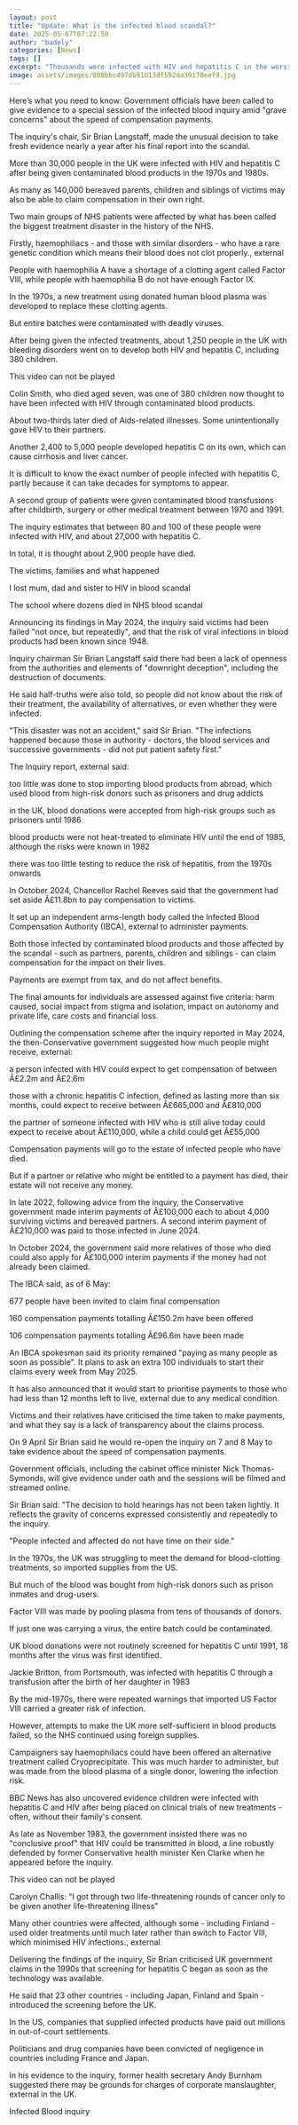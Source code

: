 ```yaml
---
layout: post
title: "Update: What is the infected blood scandal?"
date: 2025-05-07T07:22:50
author: "badely"
categories: [News]
tags: []
excerpt: "Thousands were infected with HIV and hepatitis C in the worst treatment disaster in NHS history."
image: assets/images/800bbc497db91b13df592da39170eef9.jpg
---
```


Here’s what you need to know: Government officials have been called to give evidence to a special session of the infected blood inquiry amid "grave concerns" about the speed of compensation payments.

The inquiry's chair, Sir Brian Langstaff, made the unusual decision to take fresh evidence nearly a year after his final report into the scandal.

More than 30,000 people in the UK were infected with HIV and hepatitis C after being given contaminated blood products in the 1970s and 1980s.

As many as 140,000 bereaved parents, children and siblings of victims may also be able to claim compensation in their own right. 

Two main groups of NHS patients were affected by what has been called the biggest treatment disaster in the history of the NHS.

Firstly, haemophiliacs - and those with similar disorders - who have a rare genetic condition which means their blood does not clot properly., external

People with haemophilia A have a shortage of a clotting agent called Factor VIII, while people with haemophilia B do not have enough Factor IX. 

In the 1970s, a new treatment using donated human blood plasma was developed to replace these clotting agents.

But entire batches were contaminated with deadly viruses.

After being given the infected treatments, about 1,250 people in the UK with bleeding disorders went on to develop both HIV and hepatitis C, including 380 children.

This video can not be played

Colin Smith, who died aged seven, was one of 380 children now thought to have been infected with HIV through contaminated blood products.

About two-thirds later died of Aids-related illnesses. Some unintentionally gave HIV to their partners.

Another 2,400 to 5,000 people developed hepatitis C on its own, which can cause cirrhosis and liver cancer. 

It is difficult to know the exact number of people infected with hepatitis C, partly because it can take decades for symptoms to appear. 

A second group of patients were given contaminated blood transfusions after childbirth, surgery or other medical treatment between 1970 and 1991.

The inquiry estimates that between 80 and 100 of these people were infected with HIV, and about 27,000 with hepatitis C.

In total, it is thought about 2,900 people have died. 

The victims, families and what happened

I lost mum, dad and sister to HIV in blood scandal

The school where dozens died in NHS blood scandal

Announcing its findings in May 2024, the inquiry said victims had been failed "not once, but repeatedly", and that the risk of viral infections in blood products had been known since 1948.

Inquiry chairman Sir Brian Langstaff said there had been a lack of openness from the authorities and elements of "downright deception", including the destruction of documents.

He said half-truths were also told, so people did not know about the risk of their treatment, the availability of alternatives, or even whether they were infected.

"This disaster was not an accident," said Sir Brian. "The infections happened because those in authority - doctors, the blood services and successive governments - did not put patient safety first."

The Inquiry report, external said: 

too little was done to stop importing blood products from abroad, which used blood from high-risk donors such as prisoners and drug addicts

in the UK, blood donations were accepted from high-risk groups such as prisoners until 1986

blood products were not heat-treated to eliminate HIV until the end of 1985, although the risks were known in 1982

there was too little testing to reduce the risk of hepatitis, from the 1970s onwards

In October 2024, Chancellor Rachel Reeves said that the government had set aside Â£11.8bn to pay compensation to victims. 

It set up an independent arms-length body called the Infected Blood Compensation Authority (IBCA), external to administer payments.

Both those infected by contaminated blood products and those affected by the scandal - such as partners, parents, children and siblings - can claim compensation for the impact on their lives. 

Payments are exempt from tax, and do not affect benefits. 

The final amounts for individuals are assessed against five criteria: harm caused, social impact from stigma and isolation, impact on autonomy and private life, care costs and financial loss.

Outlining the compensation scheme after the inquiry reported in May 2024, the then-Conservative government suggested how much people might receive, external:

a person infected with HIV could expect to get compensation of between Â£2.2m and Â£2.6m

those with a chronic hepatitis C infection, defined as lasting more than six months, could expect to receive between Â£665,000 and Â£810,000

the partner of someone infected with HIV who is still alive today could expect to receive about Â£110,000, while a child could get Â£55,000

Compensation payments will go to the estate of infected people who have died.

But if a partner or relative who might be entitled to a payment has died, their estate will not receive any money.

In late 2022, following advice from the inquiry, the Conservative government made interim payments of Â£100,000 each to about 4,000 surviving victims and bereaved partners. A second interim payment of Â£210,000 was paid to those infected in June 2024. 

In October 2024, the government said more relatives of those who died could also apply for Â£100,000 interim payments if the money had not already been claimed.

The IBCA said, as of 6 May: 

677 people have been invited to claim final compensation

160 compensation payments totalling Â£150.2m have been offered

106 compensation payments totalling Â£96.6m have been made

An IBCA spokesman said its priority remained "paying as many people as soon as possible". It plans to ask an extra 100 individuals to start their claims every week from May 2025. 

It has also announced that it would start to prioritise payments to those who had less than 12 months left to live, external due to any medical condition. 

Victims and their relatives have criticised the time taken to make payments, and what they say is a lack of transparency about the claims process.

On 9 April Sir Brian said he would re-open the inquiry on 7 and 8 May to take evidence about the speed of compensation payments.  

Government officials, including the cabinet office minister Nick Thomas-Symonds, will give evidence under oath and the sessions will be filmed and streamed online. 

Sir Brian said: "The decision to hold hearings has not been taken lightly. It reflects the gravity of concerns expressed consistently and repeatedly to the inquiry.

"People infected and affected do not have time on their side."

In the 1970s, the UK was struggling to meet the demand for blood-clotting treatments, so imported supplies from the US.    

But much of the blood was bought from high-risk donors such as prison inmates and drug-users. 

Factor VIII was made by pooling plasma from tens of thousands of donors.

If just one was carrying a virus, the entire batch could be contaminated.

UK blood donations were not routinely screened for hepatitis C until 1991, 18 months after the virus was first identified.

Jackie Britton, from Portsmouth, was infected with hepatitis C through a transfusion after the birth of her daughter in 1983

By the mid-1970s, there were repeated warnings that imported US Factor VIII carried a greater risk of infection. 

However, attempts to make the UK more self-sufficient in blood products failed, so the NHS continued using foreign supplies. 

Campaigners say haemophiliacs could have been offered an alternative treatment called Cryoprecipitate. This was much harder to administer, but was made from the blood plasma of a single donor, lowering the infection risk. 

BBC News has also uncovered evidence children were infected with hepatitis C and HIV after being placed on clinical trials of new treatments - often, without their family's consent.

As late as November 1983, the government insisted there was no "conclusive proof" that HIV could be transmitted in blood, a line robustly defended by former Conservative health minister Ken Clarke when he appeared before the inquiry. 

This video can not be played

Carolyn Challis: "I got through two life-threatening rounds of cancer only to be given another life-threatening illness"

Many other countries were affected, although some - including Finland - used older treatments until much later rather than switch to Factor VIII, which minimised HIV infections., external

Delivering the findings of the inquiry, Sir Brian criticised UK government claims in the 1990s that screening for hepatitis C began as soon as the technology was available.

He said that 23 other countries - including Japan, Finland and Spain - introduced the screening before the UK.

In the US, companies that supplied infected products have paid out millions in out-of-court settlements.

Politicians and drug companies have been convicted of negligence in countries including France and Japan. 

In his evidence to the inquiry, former health secretary Andy Burnham suggested there may be grounds for charges of corporate manslaughter, external in the UK.

Infected Blood inquiry

